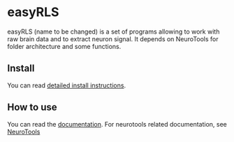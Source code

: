 # easyRLS

easyRLS (name to be changed) is a set of programs allowing to work with raw brain data and to extract neuron signal. It depends on NeuroTools for folder architecture and some functions.

## Install
You can read [detailed install instructions](https://github.com/LaboJeanPerrin/easyRLS/blob/master/doc/install.md).

## How to use
You can read the [documentation](https://github.com/LaboJeanPerrin/easyRLS/blob/master/doc/). For neurotools related documentation, see [NeuroTools](https://github.com/LaboJeanPerrin/NeuroTools)